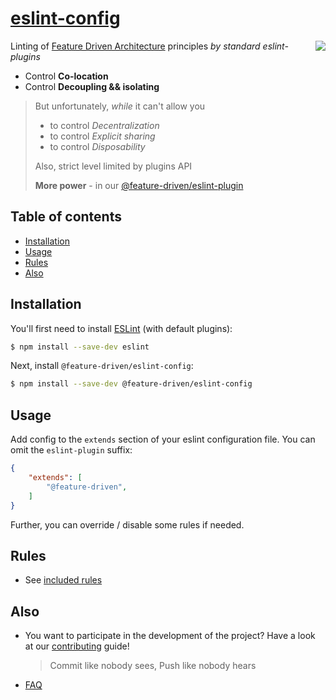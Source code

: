 # [eslint-config](https://www.npmjs.com/package/@feature-driven/eslint-config)

<!-- TODO: set later size as 120px (without overlapping!) -->
<img src="https://avatars3.githubusercontent.com/u/74538205?s=92&v=4" align="right">

Linting of [Feature Driven Architecture](https://www.notion.so/Feature-Driven-Architecture-dfe306d664ae4780bcf999ccdd15e532) principles *by standard eslint-plugins*

- Control **Co-location**
- Control **Decoupling && isolating**

> But unfortunately, *while* it can't allow you
> - to control *Decentralization*
> - to control *Explicit sharing*
> - to control *Disposability*
>
> Also, strict level limited by plugins API
>
> **More power** - in our [@feature-driven/eslint-plugin](https://github.com/feature-driven/eslint-plugin)

## Table of contents

<!--ts-->
   <!-- TODO* [Overview](#overview) -->
   * [Installation](#installation)
   * [Usage](#usage)
   * [Rules](#rules)
   * [Also](#also)
<!--te-->

<!-- TODO: ## Overview -->


## Installation

You'll first need to install [ESLint](http://eslint.org) (with default plugins):

```sh
$ npm install --save-dev eslint
```

Next, install `@feature-driven/eslint-config`:

```sh
$ npm install --save-dev @feature-driven/eslint-config
```


## Usage

Add config to the `extends` section of your eslint configuration file. You can omit the `eslint-plugin` suffix:

```json
{
    "extends": [
        "@feature-driven",
    ]
}
```

Further, you can override / disable some rules if needed.
## Rules

- See [included rules](/index.js)

## Also
- You want to participate in the development of the project? Have a look at our [contributing](./CONTRIBUTING.md) guide!
   > Commit like nobody sees, Push like nobody hears
- [FAQ](./FAQ.md)


